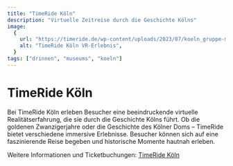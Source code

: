 ```yaml
---
title: "TimeRide Köln"
description: "Virtuelle Zeitreise durch die Geschichte Kölns"
image:
  {
    url: "https://timeride.de/wp-content/uploads/2023/07/koeln_gruppe-mit-vr-brillen-in-senseum-bahnf_schnelleinstieg-links.jpg",
    alt: "TimeRide Köln VR-Erlebnis",
  }
tags: ["drinnen", "museums", "koeln"]
---
```


# TimeRide Köln

Bei TimeRide Köln erleben Besucher eine beeindruckende virtuelle Realitätserfahrung, die sie durch die Geschichte Kölns führt. Ob die goldenen Zwanzigerjahre oder die Geschichte des Kölner Doms – TimeRide bietet verschiedene immersive Erlebnisse. Besucher können sich auf eine faszinierende Reise begeben und historische Momente hautnah erleben.

Weitere Informationen und Ticketbuchungen: [TimeRide Köln](https://timeride.de/koeln/)
